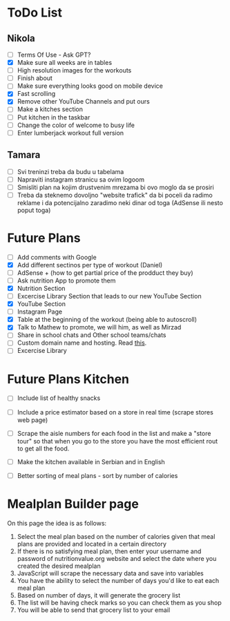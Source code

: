 # ToDo List

## Nikola

- [ ] Terms Of Use - Ask GPT?
- [X] Make sure all weeks are in tables
- [ ] High resolution images for the workouts
- [ ] Finish about
- [ ] Make sure everything looks good on mobile device
- [X] Fast scrolling
- [X] Remove other YouTube Channels and put ours  
- [ ] Make a kitches section
- [ ] Put kitchen in the taskbar
- [ ] Change the color of welcome to busy life
- [ ] Enter lumberjack workout full version

## Tamara

- [ ] Svi treninzi treba da budu u tabelama
- [ ] Napraviti instagram stranicu sa ovim logoom
- [ ] Smisliti plan na kojim drustvenim mrezama bi ovo moglo da se prosiri
- [ ] Treba da steknemo dovoljno "website trafick" da bi poceli da radimo reklame i da potencijalno zaradimo neki dinar od toga (AdSense ili nesto poput toga)

# Future Plans

- [ ] Add comments with Google
- [x] Add different sectinos per type of workout (Daniel)
- [ ] AdSense + (how to get partial price of the prodduct they buy) 
- [ ] Ask nutrition App to promote them
- [x] Nutrition Section
- [ ] Excercise Library Section that leads to our new YouTube Section
- [x] YouTube Section
- [ ] Instagram Page
- [x] Table at the beginning of the workout (being able to autoscroll)
- [x] Talk to Mathew to promote, we will him, as well as Mirzad
- [ ] Share in school chats and Other school teams/chats
- [ ] Custom domain name and hosting. Read [this](https://jekyllrb.com/docs/deployment/third-party/).
- [ ] Excercise Library

# Future Plans Kitchen

- [ ] Include list of healthy snacks
- [ ] Include a price estimator based on a store in real time (scrape stores web page)
- [ ] Scrape the aisle numbers for each food in the list and make a "store tour" so that when you go to the store you have the most efficient rout to get all the food.
- [ ] Make the kitchen available in Serbian and in English
- [ ] Better sorting of meal plans - sort by number of calories


# Mealplan Builder page

On this page the idea is as follows:

1. Select the meal plan based on the number of calories given that meal plans are provided and located in a certain directory
2. If there is no satisfying meal plan, then enter your username and password of nutritionvalue.org website and select the date where you created the desired mealplan
3. JavaScript will scrape the necessary data and save into variables
4. You have the ability to select the number of days you'd like to eat each meal plan
5. Based on number of days, it will generate the grocery list
6. The list will be having check marks so you can check them as you shop
7. You will be able to send that grocery list to your email

